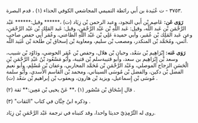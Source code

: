 ٣٧٥٣ - ت عُبَيدة بن أَبي رائطة التميمي المجاشعي الكوفي الحذاء (١) ، قدم البصرة.

**رَوَى عَن:** عَاصِم بْن أَبي النجود، وعبد الرحمن بْن زِيَاد (ت) ،****** وقيل:****** عَبْد الرَّحْمَن بْن عَبد اللَّه، وقيل: عَبد اللَّهِ بْن عَبْد الرَّحْمَنِ، وقيل: عَبد المَلِك بْن عَبْد الرَّحْمَنِ، وعن عَبد المَلِك بْن عُمَير، وأبي حميدة عَلِي بْن عَبْد اللَّهِ الظاعني، وعُمَر أَبِي حفص صاحب أَنَس، ومُحَمَّد بْن المنكدر، ومصعب بْن سليم، ومعاوية بْن إسحاق بْن طلحة بْن عُبَيد اللَّه.

**رَوَى عَنه:** إِبْرَاهِيم بْن سَعْد، وحبان بْن هلال، وحفص بْن عُمَر الحوضي، ودَاوُد بْن شبيب، وسعد بْن إِبْرَاهِيم بن سعد، وأبو قتيبةسلم بْن قتيبة، وأَبُو مَسْعُود بْنُ عَبْدِ الرَّحْمَنِ بْنِ الْحَسَنِ الزجاج الموصلي، وعَبْد الرَّحْمَنِ بْن مُحَمَّد المحاربي، وعفان بْن مُسْلِم، وأبو نعيم الفضل بْن دكين، والفضل بْن مُوسَى السيناني، ومحمد بْن القاسم الأسدي، وأَبُو سلمة مُوسَى بْن إِسماعيل، ويزيد بْن هارون، ويعقوب بْن إبراهيم بْن سَعْد (ت) .

قال إِسْحَاق بْن مَنْصُور (١) ،** عَنْ يحيى بْن مَعِين:** ثقة (٢) .

وذكره ابنُ حِبَّان في كتاب "الثقات" (٣) .

روى له التِّرْمِذِيّ حديثا واحدا، وقد كتبناه في ترجمة عَبْد الرَّحْمَنِ بْن زِيَاد.